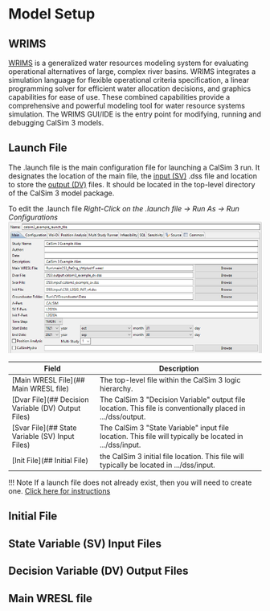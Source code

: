 # Model Setup

## WRIMS
[WRIMS](https://water.ca.gov/Library/Modeling-and-Analysis/Modeling-Platforms/Water-Resource-Integrated-Modeling-System) is a generalized water resources modeling system for evaluating operational alternatives of large, complex river basins. WRIMS integrates a simulation language for flexible operational criteria specification, a linear programming solver for efficient water allocation decisions, and graphics capabilities for ease of use. These combined capabilities provide a comprehensive and powerful modeling tool for water resource systems simulation. The WRIMS GUI/IDE is the entry point for modifying, running and debugging CalSim 3 models.

## Launch File
The .launch file is the main configuration file for launching a CalSim 3 run. It designates the location of the main file, 
the [input (SV)]() .dss file and location to store the [output (DV)]() files. It should be located in the top-level directory of the 
CalSim 3 model package.  

To edit the .launch file *Right-Click on the .launch file → Run As → Run Configurations*
![An Example Launch File](img/launchfile.png)

|Field|Description|
|--|--|
|[Main WRESL File](## Main WRESL file) | The top-level file within the CalSim 3 logic hierarchy.  |
|[Dvar File](## Decision Variable (DV) Output Files) | The CalSim 3 "Decision Variable" output file location. This file is conventionally placed in .../dss/output.|
|[Svar File](## State Variable (SV) Input Files) | The CalSim 3 "State Variable" input file location. This file will typically be located in .../dss/input.|
|[Init File](## Initial File) | the CalSim 3 initial file location. This file will typically be located in .../dss/input.|

!!! Note
    If a launch file does not already exist, then you will need to create one. [Click here for instructions](img/newlaunchfile.gif)
        
## Initial File

## State Variable (SV) Input Files

## Decision Variable (DV) Output Files

## Main WRESL file